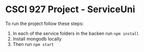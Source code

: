 # CSCI 927 Project - ServiceUni

To run the project follow these steps:

1. In each of the service folders in the backen run ``npm install``
2. Install mongodb locally
3. Then run ``npm start``
